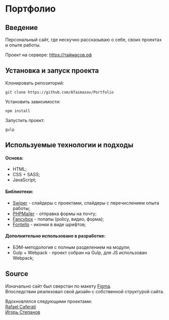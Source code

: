 # Портфолио

## Введение

Персональный сайт, где нескучно рассказываю о себе, своих проектах и опыте работы.

Проект на сервере: https://таймасов.рф

## Установка и запуск проекта

Клонировать репозиторий:

    git clone https://github.com/ATaimasov/Portfolio

Установить зависимости:

    npm install

Запустить проект:

    gulp


## Используемые технологии и подходы

#### Основа:
- HTML;
- CSS + SASS;
- JavaScript;

#### Библиотеки:
- <a href="https://swiperjs.com/" target="_blank">Swiper</a> - слайдеры с проектами, слайдеры с перечислением опыта работы;
- <a href="https://github.com/PHPMailer/PHPMailer" target="_blank">PHPMailer</a> - отправка формы на почту;
- <a href="https://fancyapps.com/" target="_blank">Fancybox</a> - попапы (policy, видео, форма);
- <a href="https://fancyapps.com/" target="_blank">Fontello</a> - иконки в виде шрифтов;

#### Дополнительно использовано в разработке:
- БЭМ-методология с полным разделением на модули;
- Gulp + Webpack - проект собран на Gulp, для JS использован Webpack;


## Source

Изначально сайт был сверстан по макету <a href="https://www.figma.com/design/h96DNWwE0gxClkL6zAG7i9/Lightfolio-(Copy)?node-id=0-1&t=IbO4vzWDV3x5wpkv-1" target="_blank">Figma</a>. 
<br>Впоследствии реализовал свой дизайн с собственной структурой сайта.


Вдохновлялся следующими проектами:<br><a href="https://caferati.me/" target="_blank">Rafael Caferati</a><br><a href="https://ia-stepanov.ru/" target="_blank" class="section__link link--active">Игорь Степанов</a>


